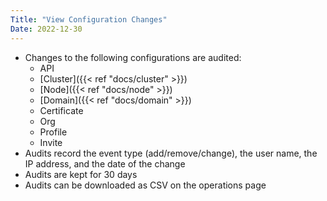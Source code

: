 ```yaml
---
Title: "View Configuration Changes"
Date: 2022-12-30
---
```


- Changes to the following configurations are audited:
  - API
  - [Cluster]({{< ref "docs/cluster" >}})
  - [Node]({{< ref "docs/node" >}})
  - [Domain]({{< ref "docs/domain" >}})
  - Certificate
  - Org
  - Profile
  - Invite
- Audits record the event type (add/remove/change), the user name, the IP address, and the date of the change
- Audits are kept for 30 days
- Audits can be downloaded as CSV on the operations page

